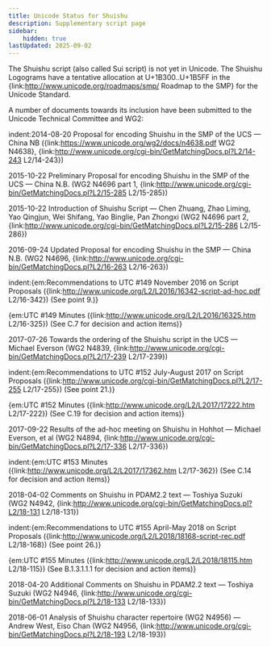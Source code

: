 ```yaml
---
title: Unicode Status for Shuishu
description: Supplementary script page
sidebar:
    hidden: true
lastUpdated: 2025-09-02
---
```


The Shuishu script (also called Sui script) is not yet in Unicode. The Shuishu Logograms have a tentative allocation at U+1B300..U+1B5FF  in the {link:http://www.unicode.org/roadmaps/smp/ Roadmap to the SMP} for the Unicode Standard.

[comment]: # (end of intro)

[comment]: # (start of blocks)



[comment]: # (end of blocks)

[comment]: # (start of chars)



[comment]: # (end of chars)

[comment]: # (start of rest)

A number of documents towards its inclusion have been submitted to the Unicode Technical Committee and WG2:

indent:2014-08-20 Proposal for encoding Shuishu in the SMP of the UCS — China NB ({link:https://www.unicode.org/wg2/docs/n4638.pdf WG2 N4638}, {link:http://www.unicode.org/cgi-bin/GetMatchingDocs.pl?L2/14-243 L2/14-243})

2015-10-22 Preliminary Proposal for encoding Shuishu in the SMP of the UCS — China N.B. (WG2 N4696 part 1, {link:http://www.unicode.org/cgi-bin/GetMatchingDocs.pl?L2/15-285 L2/15-285})

2015-10-22 Introduction of Shuishu Script — Chen Zhuang, Zhao Liming, Yao Qingjun, Wei Shifang, Yao Binglie, Pan Zhongxi (WG2 N4696 part 2, {link:http://www.unicode.org/cgi-bin/GetMatchingDocs.pl?L2/15-286 L2/15-286})

2016-09-24 Updated Proposal for encoding Shuishu in the SMP — China N.B. (WG2 N4696, {link:http://www.unicode.org/cgi-bin/GetMatchingDocs.pl?L2/16-263 L2/16-263})

indent:{em:Recommendations to UTC #149 November 2016 on Script Proposals ({link:http://www.unicode.org/L2/L2016/16342-script-ad-hoc.pdf L2/16-342}) (See point 9.)}

{em:UTC #149 Minutes ({link:http://www.unicode.org/L2/L2016/16325.htm L2/16-325}) (See C.7 for decision and action items)}


2017-07-26 Towards the ordering of the Shuishu script in the UCS — Michael Everson (WG2 N4839, {link:http://www.unicode.org/cgi-bin/GetMatchingDocs.pl?L2/17-239 L2/17-239})

indent:{em:Recommendations to UTC #152 July-August 2017 on Script Proposals ({link:http://www.unicode.org/cgi-bin/GetMatchingDocs.pl?L2/17-255 L2/17-255}) (See point 21.)}

{em:UTC #152 Minutes ({link:http://www.unicode.org/L2/L2017/17222.htm L2/17-222}) (See C.19 for decision and action items)}


2017-09-22 Results of the ad-hoc meeting on Shuishu in Hohhot — Michael Everson, et al (WG2 N4894, {link:http://www.unicode.org/cgi-bin/GetMatchingDocs.pl?L2/17-336 L2/17-336})

indent:{em:UTC #153 Minutes ({link:http://www.unicode.org/L2/L2017/17362.htm L2/17-362}) (See C.14 for decision and action items)}


2018-04-02 Comments on Shuishu in PDAM2.2 text — Toshiya Suzuki (WG2 N4942, {link:http://www.unicode.org/cgi-bin/GetMatchingDocs.pl?L2/18-131 L2/18-131})

indent:{em:Recommendations to UTC #155 April-May 2018 on Script Proposals ({link:http://www.unicode.org/L2/L2018/18168-script-rec.pdf L2/18-168}) (See point 26.)}

{em:UTC #155 Minutes ({link:http://www.unicode.org/L2/L2018/18115.htm L2/18-115}) (See B.1.3.1.1.1 for decision and action items)}


2018-04-20 Additional Comments on Shuishu in PDAM2.2 text — Toshiya Suzuki (WG2 N4946, {link:http://www.unicode.org/cgi-bin/GetMatchingDocs.pl?L2/18-133 L2/18-133})

2018-06-01 Analysis of Shuishu character repertoire (WG2 N4956) — Andrew West, Eiso Chan (WG2 N4956, {link:http://www.unicode.org/cgi-bin/GetMatchingDocs.pl?L2/18-193 L2/18-193})
